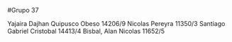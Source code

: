 #Grupo 37

Yajaira Dajhan Quipusco Obeso 14206/9
Nicolas Pereyra 11350/3
Santiago Gabriel Cristobal 14413/4
Bisbal, Alan Nicolas 11652/5
